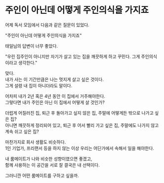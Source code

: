 # 주인이 아닌데 어떻게 주인의식을 가지죠

어제 독서 모임에서 다음과 같은 질문이 있었다.

"주인이 아닌데 어떻게 주인의식을 가지죠"

태일님의 답변이 너무 좋았다.

"우린 집주인이 아니지만 자기가 살고 있는 집을 깨끗하게 하고 꾸민다. 그게 주인의식이라고 생각한다."

맞다.  
내가 사는 이 기간만큼은 나는 멋지게 살고 싶은 것이다.  
그게 설령 내 집이 아니더라도 말이다.  

어차피 내가 2년 혹은 4년 동안 이 집에서 거주해야한다.  
그렇다면 내가 주인은 아닌 이 집에서 어떻게 살 것인가?  
  
더럽게 어질러진 집, 퇴근 후 돌아가고 싶지 않은 집, 주말에 어떻게든 밖으로 나가고 싶은 집?  
아니면 깨끗하게 정리되어 있고, 퇴근 후 어서 빨리 가고 싶은 집, 주말에도 나가지 않고 계속 쉬고 싶은 집?  
  
마찬가지로 회사 생활도 비슷하다.  
1인 기업가, 프리랜서 등을 하지 않는 이상 우리는 어딘가에서 속해서 일을 해야한다.  


내 룸메이트가 나와 비슷한 성향이였으면 좋겠고,  
함께 사용하는 이 공간을 서로 잘 
결국은 내 선택이다.  
  

그러니깐 
어떤 룸메이트를 구하고 싶을까.
